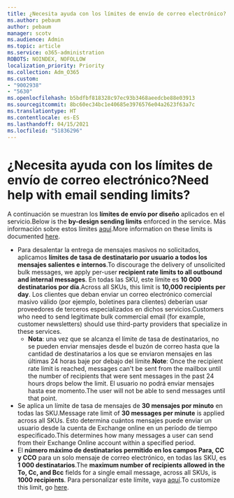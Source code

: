 ```yaml
---
title: ¿Necesita ayuda con los límites de envío de correo electrónico?
ms.author: pebaum
author: pebaum
manager: scotv
ms.audience: Admin
ms.topic: article
ms.service: o365-administration
ROBOTS: NOINDEX, NOFOLLOW
localization_priority: Priority
ms.collection: Adm_O365
ms.custom:
- "9002938"
- "5630"
ms.openlocfilehash: b5bdfbf818328c97ec93b3468aeedcbe88e03913
ms.sourcegitcommit: 8bc60ec34bc1e40685e3976576e04a2623f63a7c
ms.translationtype: HT
ms.contentlocale: es-ES
ms.lasthandoff: 04/15/2021
ms.locfileid: "51836296"
---
```

# <a name="need-help-with-email-sending-limits"></a><span data-ttu-id="9211d-102">¿Necesita ayuda con los límites de envío de correo electrónico?</span><span class="sxs-lookup"><span data-stu-id="9211d-102">Need help with email sending limits?</span></span>

<span data-ttu-id="9211d-103">A continuación se muestran los **límites de envío por diseño** aplicados en el servicio.</span><span class="sxs-lookup"><span data-stu-id="9211d-103">Below is the **by-design sending limits** enforced in the service.</span></span> <span data-ttu-id="9211d-104">Más información sobre estos límites [aquí](https://docs.microsoft.com/office365/servicedescriptions/exchange-online-service-description/exchange-online-limits#receiving-and-sending-limits).</span><span class="sxs-lookup"><span data-stu-id="9211d-104">More information on these limits is documented [here](https://docs.microsoft.com/office365/servicedescriptions/exchange-online-service-description/exchange-online-limits#receiving-and-sending-limits).</span></span>

- <span data-ttu-id="9211d-105">Para desalentar la entrega de mensajes masivos no solicitados, aplicamos **límites de tasa de destinatario por usuario a todos los mensajes salientes e internos**.</span><span class="sxs-lookup"><span data-stu-id="9211d-105">To discourage the delivery of unsolicited bulk messages, we apply per-user **recipient rate limits to all outbound and internal messages**.</span></span> <span data-ttu-id="9211d-106">En todas las SKU, este límite es **10 000 destinatarios por día**.</span><span class="sxs-lookup"><span data-stu-id="9211d-106">Across all SKUs, this limit is **10,000 recipients per day**.</span></span>  <span data-ttu-id="9211d-107">Los clientes que deban enviar un correo electrónico comercial masivo válido (por ejemplo, boletines para clientes) deberían usar proveedores de terceros especializados en dichos servicios.</span><span class="sxs-lookup"><span data-stu-id="9211d-107">Customers who need to send legitimate bulk commercial email (for example, customer newsletters) should use third-party providers that specialize in these services.</span></span>
    - <span data-ttu-id="9211d-108">**Nota**: una vez que se alcanza el límite de tasa de destinatarios, no se pueden enviar mensajes desde el buzón de correo hasta que la cantidad de destinatarios a los que se enviaron mensajes en las últimas 24 horas baje por debajo del límite.</span><span class="sxs-lookup"><span data-stu-id="9211d-108">**Note**: Once the recipient rate limit is reached, messages can't be sent from the mailbox until the number of recipients that were sent messages in the past 24 hours drops below the limit.</span></span> <span data-ttu-id="9211d-109">El usuario no podrá enviar mensajes hasta ese momento.</span><span class="sxs-lookup"><span data-stu-id="9211d-109">The user will not be able to send messages until that point.</span></span>
- <span data-ttu-id="9211d-110">Se aplica un límite de tasa de mensajes de **30 mensajes por minuto** en todas las SKU.</span><span class="sxs-lookup"><span data-stu-id="9211d-110">Message rate limit of **30 messages per minute** is applied across all SKUs.</span></span> <span data-ttu-id="9211d-111">Esto determina cuántos mensajes puede enviar un usuario desde la cuenta de Exchange online en un período de tiempo especificado.</span><span class="sxs-lookup"><span data-stu-id="9211d-111">This determines how many messages a user can send from their Exchange Online account within a specified period.</span></span>
- <span data-ttu-id="9211d-112">El **número máximo de destinatarios permitido en los campos Para, CC y CCO** para un solo mensaje de correo electrónico, en todas las SKU, es **1 000 destinatarios**.</span><span class="sxs-lookup"><span data-stu-id="9211d-112">The **maximum number of recipients allowed in the To, Cc, and Bcc** fields for a single email message, across all SKUs, is **1000 recipients**.</span></span> <span data-ttu-id="9211d-113">Para personalizar este límite, vaya [aquí](https://techcommunity.microsoft.com/t5/exchange-team-blog/customizable-recipient-limits-in-office-365/ba-p/1183228).</span><span class="sxs-lookup"><span data-stu-id="9211d-113">To customize this limit, go [here](https://techcommunity.microsoft.com/t5/exchange-team-blog/customizable-recipient-limits-in-office-365/ba-p/1183228).</span></span>
